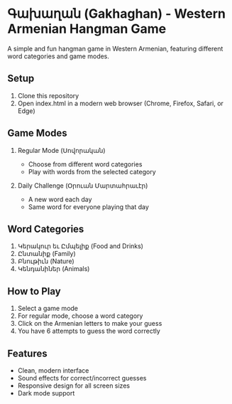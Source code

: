 # Գախաղան (Gakhaghan) - Western Armenian Hangman Game

A simple and fun hangman game in Western Armenian, featuring different word categories and game modes.

## Setup

1. Clone this repository
2. Open index.html in a modern web browser (Chrome, Firefox, Safari, or Edge)

## Game Modes

1. Regular Mode (Սովորական)
   - Choose from different word categories
   - Play with words from the selected category

2. Daily Challenge (Օրուան Մարտահրաւէր)
   - A new word each day
   - Same word for everyone playing that day

## Word Categories

1. Կերակուր եւ Ըմպելիք (Food and Drinks)
2. Ընտանիք (Family)
3. Բնութիւն (Nature)
4. Կենդանիներ (Animals)

## How to Play

1. Select a game mode
2. For regular mode, choose a word category
3. Click on the Armenian letters to make your guess
4. You have 6 attempts to guess the word correctly

## Features

- Clean, modern interface
- Sound effects for correct/incorrect guesses
- Responsive design for all screen sizes
- Dark mode support
